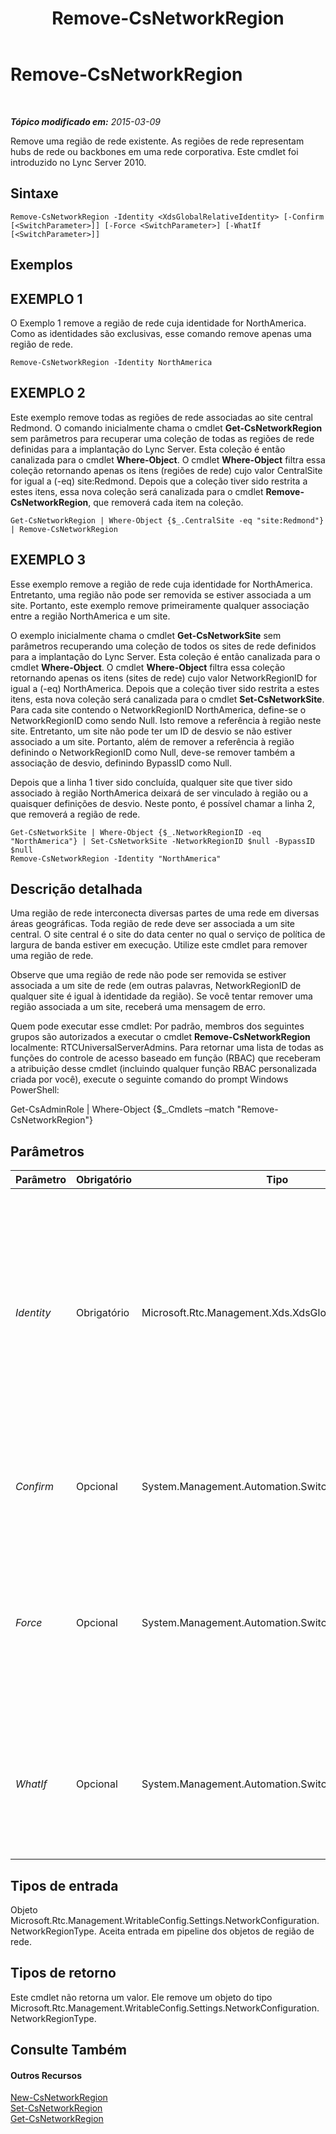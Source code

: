 ﻿---
title: Remove-CsNetworkRegion
TOCTitle: Remove-CsNetworkRegion
ms:assetid: 661dce40-f601-4181-b8f1-3277a76d5df4
ms:mtpsurl: https://technet.microsoft.com/pt-br/library/Gg398466(v=OCS.15)
ms:contentKeyID: 49306944
ms.date: 05/19/2016
mtps_version: v=OCS.15
ms.translationtype: HT
---

# Remove-CsNetworkRegion

 

_**Tópico modificado em:** 2015-03-09_

Remove uma região de rede existente. As regiões de rede representam hubs de rede ou backbones em uma rede corporativa. Este cmdlet foi introduzido no Lync Server 2010.

## Sintaxe

    Remove-CsNetworkRegion -Identity <XdsGlobalRelativeIdentity> [-Confirm [<SwitchParameter>]] [-Force <SwitchParameter>] [-WhatIf [<SwitchParameter>]]

## Exemplos

## EXEMPLO 1

O Exemplo 1 remove a região de rede cuja identidade for NorthAmerica. Como as identidades são exclusivas, esse comando remove apenas uma região de rede.

    Remove-CsNetworkRegion -Identity NorthAmerica

## EXEMPLO 2

Este exemplo remove todas as regiões de rede associadas ao site central Redmond. O comando inicialmente chama o cmdlet **Get-CsNetworkRegion** sem parâmetros para recuperar uma coleção de todas as regiões de rede definidas para a implantação do Lync Server. Esta coleção é então canalizada para o cmdlet **Where-Object**. O cmdlet **Where-Object** filtra essa coleção retornando apenas os itens (regiões de rede) cujo valor CentralSite for igual a (-eq) site:Redmond. Depois que a coleção tiver sido restrita a estes itens, essa nova coleção será canalizada para o cmdlet **Remove-CsNetworkRegion**, que removerá cada item na coleção.

    Get-CsNetworkRegion | Where-Object {$_.CentralSite -eq "site:Redmond"} | Remove-CsNetworkRegion

## EXEMPLO 3

Esse exemplo remove a região de rede cuja identidade for NorthAmerica. Entretanto, uma região não pode ser removida se estiver associada a um site. Portanto, este exemplo remove primeiramente qualquer associação entre a região NorthAmerica e um site.

O exemplo inicialmente chama o cmdlet **Get-CsNetworkSite** sem parâmetros recuperando uma coleção de todos os sites de rede definidos para a implantação do Lync Server. Esta coleção é então canalizada para o cmdlet **Where-Object**. O cmdlet **Where-Object** filtra essa coleção retornando apenas os itens (sites de rede) cujo valor NetworkRegionID for igual a (-eq) NorthAmerica. Depois que a coleção tiver sido restrita a estes itens, esta nova coleção será canalizada para o cmdlet **Set-CsNetworkSite**. Para cada site contendo o NetworkRegionID NorthAmerica, define-se o NetworkRegionID como sendo Null. Isto remove a referência à região neste site. Entretanto, um site não pode ter um ID de desvio se não estiver associado a um site. Portanto, além de remover a referência à região definindo o NetworkRegionID como Null, deve-se remover também a associação de desvio, definindo BypassID como Null.

Depois que a linha 1 tiver sido concluída, qualquer site que tiver sido associado à região NorthAmerica deixará de ser vinculado à região ou a quaisquer definições de desvio. Neste ponto, é possível chamar a linha 2, que removerá a região de rede.

    Get-CsNetworkSite | Where-Object {$_.NetworkRegionID -eq "NorthAmerica"} | Set-CsNetworkSite -NetworkRegionID $null -BypassID $null
    Remove-CsNetworkRegion -Identity "NorthAmerica"

## Descrição detalhada

Uma região de rede interconecta diversas partes de uma rede em diversas áreas geográficas. Toda região de rede deve ser associada a um site central. O site central é o site do data center no qual o serviço de política de largura de banda estiver em execução. Utilize este cmdlet para remover uma região de rede.

Observe que uma região de rede não pode ser removida se estiver associada a um site de rede (em outras palavras, NetworkRegionID de qualquer site é igual à identidade da região). Se você tentar remover uma região associada a um site, receberá uma mensagem de erro.

Quem pode executar esse cmdlet: Por padrão, membros dos seguintes grupos são autorizados a executar o cmdlet **Remove-CsNetworkRegion** localmente: RTCUniversalServerAdmins. Para retornar uma lista de todas as funções do controle de acesso baseado em função (RBAC) que receberam a atribuição desse cmdlet (incluindo qualquer função RBAC personalizada criada por você), execute o seguinte comando do prompt Windows PowerShell:

Get-CsAdminRole | Where-Object {$\_.Cmdlets –match "Remove-CsNetworkRegion"}

## Parâmetros


<table>
<colgroup>
<col style="width: 25%" />
<col style="width: 25%" />
<col style="width: 25%" />
<col style="width: 25%" />
</colgroup>
<thead>
<tr class="header">
<th>Parâmetro</th>
<th>Obrigatório</th>
<th>Tipo</th>
<th>Descrição</th>
</tr>
</thead>
<tbody>
<tr class="odd">
<td><p><em>Identity</em></p></td>
<td><p>Obrigatório</p></td>
<td><p>Microsoft.Rtc.Management.Xds.XdsGlobalRelativeIdentity</p></td>
<td><p>O identificador exclusivo da região de rede que se deseja remover. A identidade terá o formato de uma cadeia de caracteres que identifica a região de forma exclusiva.</p></td>
</tr>
<tr class="even">
<td><p><em>Confirm</em></p></td>
<td><p>Opcional</p></td>
<td><p>System.Management.Automation.SwitchParameter</p></td>
<td><p>Solicita confirmação antes da execução do comando.</p></td>
</tr>
<tr class="odd">
<td><p><em>Force</em></p></td>
<td><p>Opcional</p></td>
<td><p>System.Management.Automation.SwitchParameter</p></td>
<td><p>Suprime qualquer aviso de confirmação que, de outra maneira, seria exibido antes de se realizar as alterações.</p></td>
</tr>
<tr class="even">
<td><p><em>WhatIf</em></p></td>
<td><p>Opcional</p></td>
<td><p>System.Management.Automation.SwitchParameter</p></td>
<td><p>Descreve o que aconteceria se o comando fosse executado sem ser executado de fato.</p></td>
</tr>
</tbody>
</table>


## Tipos de entrada

Objeto Microsoft.Rtc.Management.WritableConfig.Settings.NetworkConfiguration.NetworkRegionType. Aceita entrada em pipeline dos objetos de região de rede.

## Tipos de retorno

Este cmdlet não retorna um valor. Ele remove um objeto do tipo Microsoft.Rtc.Management.WritableConfig.Settings.NetworkConfiguration.NetworkRegionType.

## Consulte Também

#### Outros Recursos

[New-CsNetworkRegion](new-csnetworkregion.md)  
[Set-CsNetworkRegion](set-csnetworkregion.md)  
[Get-CsNetworkRegion](get-csnetworkregion.md)

